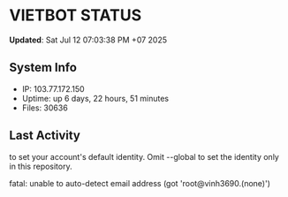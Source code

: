 # VIETBOT STATUS
**Updated**: Sat Jul 12 07:03:38 PM +07 2025

## System Info
- IP: 103.77.172.150
- Uptime: up 6 days, 22 hours, 51 minutes
- Files: 30636

## Last Activity

to set your account's default identity.
Omit --global to set the identity only in this repository.

fatal: unable to auto-detect email address (got 'root@vinh3690.(none)')
